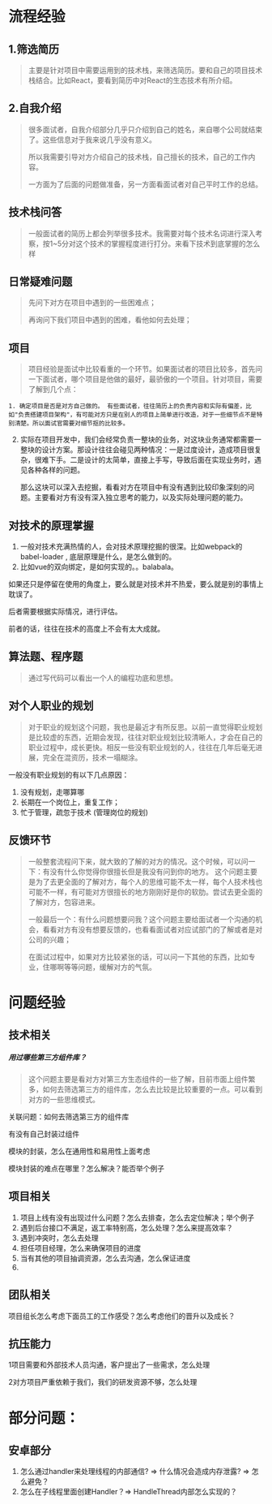 # 流程经验

## 1.筛选简历

> 主要是针对项目中需要运用到的技术栈，来筛选简历。要和自己的项目技术栈结合。比如React，要看到简历中对React的生态技术有所介绍。



## 2.自我介绍

> 很多面试者，自我介绍部分几乎只介绍到自己的姓名，来自哪个公司就结束了。这些信息对于我来说几乎没有意义。
>
> 所以我需要引导对方介绍自己的技术栈，自己擅长的技术，自己的工作内容。
>
> 一方面为了后面的问题做准备，另一方面看面试者对自己平时工作的总结。



## 技术栈问答

> 一般面试者的简历上都会列举很多技术。我需要对每个技术名词进行深入考察，按1~5分对这个技术的掌握程度进行打分。来看下技术到底掌握的怎么样



## 日常疑难问题

> 先问下对方在项目中遇到的一些困难点；
>
> 再询问下我们项目中遇到的困难，看他如何去处理；





## 项目

> 项目经验是面试中比较看重的一个环节。如果面试者的项目比较多，首先问一下面试者，哪个项目是他做的最好，最骄傲的一个项目。针对项目，需要了解到几个点：

 	1. 确定项目是否是对方自己做的。 有些面试者，往往简历上的负责内容和实际有偏差，比如"负责搭建项目架构"，有可能对方只是在别人的项目上简单进行改造，对于一些细节点不是特别清楚。所以面试官需要对细节抠的比较多。

 2. 实际在项目开发中，我们会经常负责一整块的业务，对这块业务通常都需要一整块的设计方案。那设计往往会碰见两种情况：一是过度设计，造成项目很复杂，很难下手。二是设计的太简单，直接上手写，导致后面在实现业务时，遇见各种各样的问题。

    那么这块可以深入去挖掘，看看对方在项目中有没有遇到比较印象深刻的问题。主要看对方有没有深入独立思考的能力，以及实际处理问题的能力。

    

## 对技术的原理掌握

1. 一般对技术充满热情的人，会对技术原理挖掘的很深。比如webpack的babel-loader , 底层原理是什么，是怎么做到的。
2. 比如vue的双向绑定，是如何实现的。。balabala。

如果还只是停留在使用的角度上，要么就是对技术并不热爱，要么就是别的事情上耽误了。

后者需要根据实际情况，进行评估。

前者的话，往往在技术的高度上不会有太大成就。



## 算法题、程序题

> 通过写代码可以看出一个人的编程功底和思想。



## 对个人职业的规划

> 对于职业的规划这个问题，我也是最近才有所反思。以前一直觉得职业规划是比较虚的东西，近期会发现，往往对职业规划比较清晰人，才会在自己的职业过程中，成长更快。相反一些没有职业规划的人，往往在几年后毫无进展，完全在混资历，技术一塌糊涂。

一般没有职业规划的有以下几点原因：

1. 没有规划，走哪算哪
2. 长期在一个岗位上，重复工作；
3. 忙于管理，疏忽于技术 (管理岗位的规划)



## 反馈环节

> 一般整套流程问下来，就大致的了解的对方的情况。这个时候，可以问一下：有没有什么你觉得你很擅长但是我没有问到你的地方。 这个问题主要是为了去更全面的了解对方，每个人的思维可能不太一样，每个人技术栈也可能不一样，有可能对方很擅长的地方刚刚好是你的软肋。尝试去更全面的了解对方，包容进来。
>
> 一般最后一个：有什么问题想要问我？这个问题主要给面试者一个沟通的机会，看看对方有没有想要反馈的，也看看面试者对应试部门的了解或者是对公司的兴趣；
>
> 在面试过程中，如果对方比较紧张的话，可以问一下其他的东西，比如专业，住哪啊等等问题，缓解对方的气氛。



# 问题经验

## 技术相关

##### 用过哪些第三方组件库？

> 这个问题主要是看对方对第三方生态组件的一些了解，目前市面上组件繁多，如何去筛选第三方的组件库，怎么去比较是比较重要的一点。可以看到对方的一些思维模式。

关联问题：如何去筛选第三方的组件库

有没有自己封装过组件



模块的封装，怎么在通用性和易用性上面考虑



模块封装的难点在哪里？怎么解决？能否举个例子



## 项目相关

1. 项目上线有没有出现过什么问题？怎么去排查，怎么去定位解决；举个例子
2. 遇到后台接口不满足，返工率特别高，怎么处理？怎么来提高效率？
3. 遇到冲突时，怎么去处理
4. 担任项目经理，怎么来确保项目的进度
5. 当有其他的项目抽调资源，怎么去沟通，怎么保证进度
6. 



##  团队相关

项目组长怎么考虑下面员工的工作感受？怎么考虑他们的晋升以及成长？



## 抗压能力

1项目需要和外部技术人员沟通，客户提出了一些需求，怎么处理

2对方项目严重依赖于我们，我们的研发资源不够，怎么处理











# 部分问题：

## 安卓部分

1. 怎么通过handler来处理线程的内部通信? => 什么情况会造成内存泄露? => 怎么避免？
2.  怎么在子线程里面创建Handler？=> HandleThread内部怎么实现的？